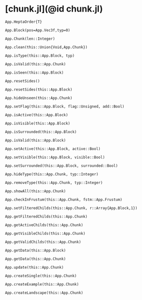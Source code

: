 # [chunk.jl](@id chunk.jl)

```@docs
App.HeptaOrder{T}

```

```@docs
App.Block(pos=App.Vec3f,typ=0)
```
 
```@docs
App.Chunk(len::Integer)
```

```@docs
App.clean(this::Union{Void,App.Chunk})
```

```@docs
App.isType(this::App.Block, typ)
```

```@docs
App.isValid(this::App.Chunk) 
```

```@docs
App.isSeen(this::App.Block)
```

```@docs
App.resetSides()
```

```@docs
App.resetSides(this::App.Block)
```

```@docs
App.hideUnseen(this::App.Chunk)
```

```@docs
App.setFlag(this::App.Block, flag::Unsigned, add::Bool)
```

```@docs
App.isActive(this::App.Block)
```

```@docs
App.isVisible(this::App.Block)
```

```@docs
App.isSurrounded(this::App.Block)
```

```@docs
App.isValid(this::App.Block)
```

```@docs
App.setActive(this::App.Block, active::Bool)
```

```@docs
App.setVisible(this::App.Block, visible::Bool)
```

```@docs
App.setSurrounded(this::App.Block, surrounded::Bool)
```

```@docs
App.hideType(this::App.Chunk, typ::Integer)
```

```@docs
App.removeType(this::App.Chunk, typ::Integer)
```

```@docs
App.showAll(this::App.Chunk)
```

```@docs
App.checkInFrustum(this::App.Chunk, fstm::App.Frustum)
```

```@docs
App.setFilteredChilds(this::App.Chunk, r::Array{App.Block,1})
```

```@docs
App.getFilteredChilds(this::App.Chunk)
```

```@docs
App.getActiveChilds(this::App.Chunk)
```

```@docs
App.getVisibleChilds(this::App.Chunk)
```

```@docs
App.getValidChilds(this::App.Chunk)
```

```@docs
App.getData(this::App.Block)
```

```@docs
App.getData(this::App.Chunk)
```

```@docs
App.update(this::App.Chunk)
```

```@docs
App.createSingle(this::App.Chunk)
```

```@docs
App.createExample(this::App.Chunk)
```

```@docs
App.createLandscape(this::App.Chunk)
```
